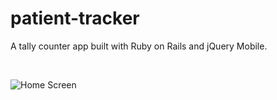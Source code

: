 patient-tracker
===============

A tally counter app built with Ruby on Rails and jQuery Mobile.

<br />

![Home Screen](https://github.com/sealocal/patient-tracker/blob/master/screenshots/screenshot-800x600.jpg)

